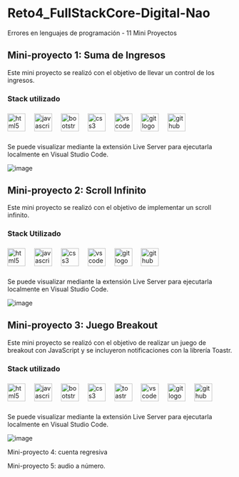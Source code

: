 # Reto4_FullStackCore-Digital-Nao
Errores en lenguajes de programación - 11 Mini Proyectos

## Mini-proyecto 1: Suma de Ingresos

Este mini proyecto se realizó con el objetivo de llevar un control de los ingresos.

### Stack utilizado 
### 
<div align="left">
  <img src="https://cdn.jsdelivr.net/gh/devicons/devicon/icons/html5/html5-original.svg" height="40" alt="html5 logo"  />
  <img width="12" />
  <img src="https://cdn.jsdelivr.net/gh/devicons/devicon/icons/javascript/javascript-original.svg" height="40" alt="javascript logo"  />
  <img width="12" />
  <img src="https://cdn.jsdelivr.net/gh/devicons/devicon/icons/bootstrap/bootstrap-original.svg" height="40" alt="bootstrap logo"  />
  <img width="12" />
  <img src="https://cdn.jsdelivr.net/gh/devicons/devicon/icons/css3/css3-original.svg" height="40" alt="css3 logo"  />
  <img width="12" />
  <img src="https://cdn.jsdelivr.net/gh/devicons/devicon/icons/vscode/vscode-original.svg" height="40" alt="vscode logo"  />
  <img width="12" />
  <img src="https://cdn.jsdelivr.net/gh/devicons/devicon/icons/git/git-original.svg" height="40" alt="git logo"  />
  <img width="12" />
  <img src="https://cdn.jsdelivr.net/gh/devicons/devicon/icons/github/github-original.svg" height="40" alt="github logo"  />
</div>

### 

Se puede visualizar mediante la extensión Live Server para ejecutarla localmente en Visual Studio Code.

![image](https://github.com/FreddyArreagaM/Reto4_FullStackCore-Digital-Nao/assets/127709400/04d61f94-fe48-4019-beb2-6f280a8a3c55)

## Mini-proyecto 2: Scroll Infinito

Este mini proyecto se realizó con el objetivo de implementar un scroll infinito.

### Stack Utilizado
### 
<div align="left">
  <img src="https://cdn.jsdelivr.net/gh/devicons/devicon/icons/html5/html5-original.svg" height="40" alt="html5 logo"  />
  <img width="12" />
  <img src="https://cdn.jsdelivr.net/gh/devicons/devicon/icons/javascript/javascript-original.svg" height="40" alt="javascript logo"  />
  <img width="12" />
  <img src="https://cdn.jsdelivr.net/gh/devicons/devicon/icons/css3/css3-original.svg" height="40" alt="css3 logo"  />
  <img width="12" />
  <img src="https://cdn.jsdelivr.net/gh/devicons/devicon/icons/vscode/vscode-original.svg" height="40" alt="vscode logo"  />
  <img width="12" />
  <img src="https://cdn.jsdelivr.net/gh/devicons/devicon/icons/git/git-original.svg" height="40" alt="git logo"  />
  <img width="12" />
  <img src="https://cdn.jsdelivr.net/gh/devicons/devicon/icons/github/github-original.svg" height="40" alt="github logo"  />
</div>

### 

Se puede visualizar mediante la extensión Live Server para ejecutarla localmente en Visual Studio Code.

![image](https://github.com/FreddyArreagaM/Reto4_FullStackCore-Digital-Nao/assets/127709400/79d036a7-41fc-4d40-b80a-7be36ea2a4c1)

## Mini-proyecto 3: Juego Breakout

Este mini proyecto se realizó con el objetivo de realizar un juego de breakout con JavaScript y se incluyeron notificaciones con la librería Toastr.

### Stack utilizado 
### 
<div align="left">
  <img src="https://cdn.jsdelivr.net/gh/devicons/devicon/icons/html5/html5-original.svg" height="40" alt="html5 logo"  />
  <img width="12" />
  <img src="https://cdn.jsdelivr.net/gh/devicons/devicon/icons/javascript/javascript-original.svg" height="40" alt="javascript logo"  />
  <img width="12" />
  <img src="https://cdn.jsdelivr.net/gh/devicons/devicon/icons/bootstrap/bootstrap-original.svg" height="40" alt="bootstrap logo"  />
  <img width="12" />
  <img src="https://cdn.jsdelivr.net/gh/devicons/devicon/icons/css3/css3-original.svg" height="40" alt="css3 logo"  />
  <img width="12" />
  <img src="https://jquery-plugins.net/image/plugin/toastr-simple-javascript-toast-notifications.png" height="40" alt="toastr logo"  />
  <img width="12" />
  <img src="https://cdn.jsdelivr.net/gh/devicons/devicon/icons/vscode/vscode-original.svg" height="40" alt="vscode logo"  />
  <img width="12" />
  <img src="https://cdn.jsdelivr.net/gh/devicons/devicon/icons/git/git-original.svg" height="40" alt="git logo"  />
  <img width="12" />
  <img src="https://cdn.jsdelivr.net/gh/devicons/devicon/icons/github/github-original.svg" height="40" alt="github logo"  />
</div>

### 

Se puede visualizar mediante la extensión Live Server para ejecutarla localmente en Visual Studio Code.

![image](https://github.com/FreddyArreagaM/Reto4_FullStackCore-Digital-Nao/assets/127709400/fa09ef52-512e-4d09-b2d1-3edb37a70636)


Mini-proyecto 4: cuenta regresiva

Mini-proyecto 5: audio a número.
